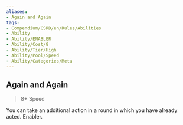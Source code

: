 ```yaml
---
aliases:
- Again and Again
tags:
- Compendium/CSRD/en/Rules/Abilities
- Ability
- Ability/ENABLER
- Ability/Cost/8
- Ability/Tier/High
- Ability/Pool/Speed
- Ability/Categories/Meta
---
```


  
## Again and Again  
>8+  Speed  
  
You can take an additional action in a round in which you have already acted. Enabler.